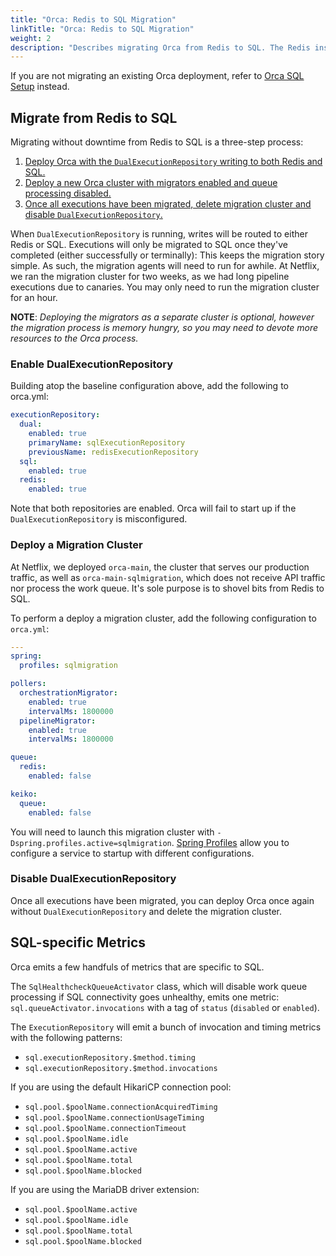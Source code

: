 ```yaml
---
title: "Orca: Redis to SQL Migration"
linkTitle: "Orca: Redis to SQL Migration"
weight: 2
description: "Describes migrating Orca from Redis to SQL. The Redis instances that Spinnaker installs are not meant for production use. Moving to SQL makes a Spinnaker service more resilient."
---
```




If you are not migrating an existing Orca deployment, refer to [Orca SQL Setup](/setup/productionize/persistence/orca-sql/) instead.

## Migrate from Redis to SQL

Migrating without downtime from Redis to SQL is a three-step process:

1. [Deploy Orca with the `DualExecutionRepository` writing to both Redis and SQL.](#enable-dualexecutionrepository)
2. [Deploy a new Orca cluster with migrators enabled and queue processing disabled.](#deploy-a-migration-cluster)
3. [Once all executions have been migrated, delete migration cluster and disable `DualExecutionRepository`.](#disable-dualexecutionrepository)

When `DualExecutionRepository` is running, writes will be routed to either Redis or SQL.
Executions will only be migrated to SQL once they've completed (either successfully or terminally): This keeps the migration story simple.
As such, the migration agents will need to run for awhile.
At Netflix, we ran the migration cluster for two weeks, as we had long pipeline executions due to canaries.
You may only need to run the migration cluster for an hour.

**NOTE**: _Deploying the migrators as a separate cluster is optional, however the migration process is memory hungry, so you may need to devote more resources to the Orca process._

### Enable DualExecutionRepository

Building atop the baseline configuration above, add the following to orca.yml:

```yaml
executionRepository:
  dual:
    enabled: true
    primaryName: sqlExecutionRepository
    previousName: redisExecutionRepository
  sql:
    enabled: true
  redis:
    enabled: true
```

Note that both repositories are enabled. Orca will fail to start up if the `DualExecutionRepository` is misconfigured.

### Deploy a Migration Cluster

At Netflix, we deployed `orca-main`, the cluster that serves our production traffic, as well as `orca-main-sqlmigration`, which does not receive API traffic nor process the work queue. It's sole purpose is to shovel bits from Redis to SQL.

To perform a deploy a migration cluster, add the following configuration to `orca.yml`:

```yaml
---
spring:
  profiles: sqlmigration

pollers:
  orchestrationMigrator:
    enabled: true
    intervalMs: 1800000
  pipelineMigrator:
    enabled: true
    intervalMs: 1800000

queue:
  redis:
    enabled: false

keiko:
  queue:
    enabled: false
```

You will need to launch this migration cluster with `-Dspring.profiles.active=sqlmigration`.
[Spring Profiles](https://docs.spring.io/spring-boot/docs/current/reference/html/boot-features-profiles.html) allow you to configure a service to startup with different configurations.

### Disable DualExecutionRepository

Once all executions have been migrated, you can deploy Orca once again without `DualExecutionRepository` and delete the migration cluster.

## SQL-specific Metrics

Orca emits a few handfuls of metrics that are specific to SQL.

The `SqlHealthcheckQueueActivator` class, which will disable work queue processing if SQL connectivity goes unhealthy, emits one metric: `sql.queueActivator.invocations` with a tag of `status` (`disabled` or `enabled`).

The `ExecutionRepository` will emit a bunch of invocation and timing metrics with the following patterns:

- `sql.executionRepository.$method.timing`
- `sql.executionRepository.$method.invocations`

If you are using the default HikariCP connection pool:

- `sql.pool.$poolName.connectionAcquiredTiming`
- `sql.pool.$poolName.connectionUsageTiming`
- `sql.pool.$poolName.connectionTimeout`
- `sql.pool.$poolName.idle`
- `sql.pool.$poolName.active`
- `sql.pool.$poolName.total`
- `sql.pool.$poolName.blocked`

If you are using the MariaDB driver extension:

- `sql.pool.$poolName.active`
- `sql.pool.$poolName.idle`
- `sql.pool.$poolName.total`
- `sql.pool.$poolName.blocked`
